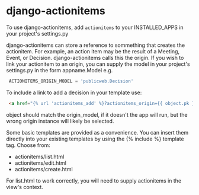 django-actionitems
==================

To use django-actionitems, add <code>actionitems</code> to your INSTALLED_APPS in your project's settings.py

django-actionitems can store a reference to sommething that creates the actionitem. For example, an action item may be the result of a Meeting, Event, or Decision. django-actionitems calls this the origin. If you wish to link your actionitem to an origin, you can supply the model in your project's settings.py in the form appname.Model e.g.

```python
 ACTIONITEMS_ORIGIN_MODEL = 'publicweb.Decision'
``` 
To include a link to add a decision in your template use:
```html
 <a href="{% url 'actionitems_add' %}?actionitems_origin={{ object.pk }}">Add Action Item</a> 
```
object should match the origin_model, if it doesn't the app will run, but the wrong origin instance will likely be selected. 

Some basic templates are provided as a convenience. You can insert them directly into your existing templates by using the {% include %} template tag. Choose from:
* actionitems/list.html
* actionitems/edit.html
* actionitems/create.html

For list.html to work correctly, you will need to supply actionitems in the view's context.
